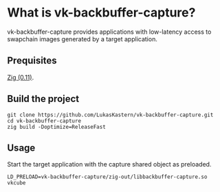 # What is vk-backbuffer-capture?

vk-backbuffer-capture provides applications with low-latency access to swapchain images generated by a target application.

## Prequisites
[Zig (0.11)](https://ziglang.org/download/).

## Build the project

```
git clone https://github.com/LukasKastern/vk-backbuffer-capture.git
cd vk-backbuffer-capture
zig build -Doptimize=ReleaseFast
```

## Usage

Start the target application with the capture shared object as preloaded.

```LD_PRELOAD=vk-backbuffer-capture/zig-out/libbackbuffer-capture.so vkcube```


